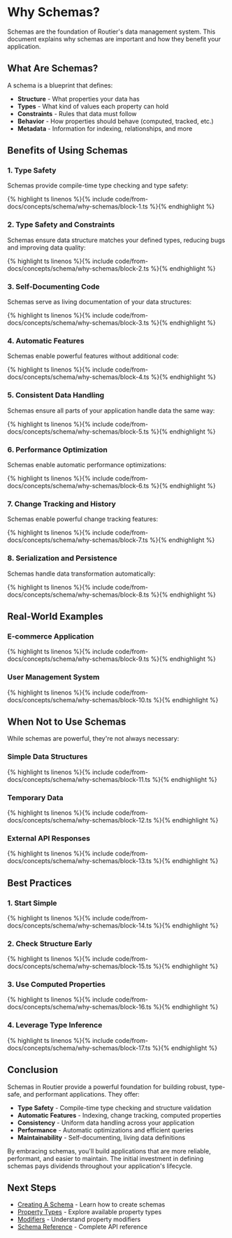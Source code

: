 # Why Schemas?

Schemas are the foundation of Routier's data management system. This document explains why schemas are important and how they benefit your application.

## What Are Schemas?

A schema is a blueprint that defines:

- **Structure** - What properties your data has
- **Types** - What kind of values each property can hold
- **Constraints** - Rules that data must follow
- **Behavior** - How properties should behave (computed, tracked, etc.)
- **Metadata** - Information for indexing, relationships, and more

## Benefits of Using Schemas

### 1. **Type Safety**

Schemas provide compile-time type checking and type safety:


{% highlight ts linenos %}{% include code/from-docs/concepts/schema/why-schemas/block-1.ts %}{% endhighlight %}


### 2. **Type Safety and Constraints**

Schemas ensure data structure matches your defined types, reducing bugs and improving data quality:


{% highlight ts linenos %}{% include code/from-docs/concepts/schema/why-schemas/block-2.ts %}{% endhighlight %}


### 3. **Self-Documenting Code**

Schemas serve as living documentation of your data structures:


{% highlight ts linenos %}{% include code/from-docs/concepts/schema/why-schemas/block-3.ts %}{% endhighlight %}


### 4. **Automatic Features**

Schemas enable powerful features without additional code:


{% highlight ts linenos %}{% include code/from-docs/concepts/schema/why-schemas/block-4.ts %}{% endhighlight %}


### 5. **Consistent Data Handling**

Schemas ensure all parts of your application handle data the same way:


{% highlight ts linenos %}{% include code/from-docs/concepts/schema/why-schemas/block-5.ts %}{% endhighlight %}


### 6. **Performance Optimization**

Schemas enable automatic performance optimizations:


{% highlight ts linenos %}{% include code/from-docs/concepts/schema/why-schemas/block-6.ts %}{% endhighlight %}


### 7. **Change Tracking and History**

Schemas enable powerful change tracking features:


{% highlight ts linenos %}{% include code/from-docs/concepts/schema/why-schemas/block-7.ts %}{% endhighlight %}


### 8. **Serialization and Persistence**

Schemas handle data transformation automatically:


{% highlight ts linenos %}{% include code/from-docs/concepts/schema/why-schemas/block-8.ts %}{% endhighlight %}


## Real-World Examples

### E-commerce Application


{% highlight ts linenos %}{% include code/from-docs/concepts/schema/why-schemas/block-9.ts %}{% endhighlight %}


### User Management System


{% highlight ts linenos %}{% include code/from-docs/concepts/schema/why-schemas/block-10.ts %}{% endhighlight %}


## When Not to Use Schemas

While schemas are powerful, they're not always necessary:

### **Simple Data Structures**


{% highlight ts linenos %}{% include code/from-docs/concepts/schema/why-schemas/block-11.ts %}{% endhighlight %}


### **Temporary Data**


{% highlight ts linenos %}{% include code/from-docs/concepts/schema/why-schemas/block-12.ts %}{% endhighlight %}


### **External API Responses**


{% highlight ts linenos %}{% include code/from-docs/concepts/schema/why-schemas/block-13.ts %}{% endhighlight %}


## Best Practices

### 1. **Start Simple**


{% highlight ts linenos %}{% include code/from-docs/concepts/schema/why-schemas/block-14.ts %}{% endhighlight %}


### 2. **Check Structure Early**


{% highlight ts linenos %}{% include code/from-docs/concepts/schema/why-schemas/block-15.ts %}{% endhighlight %}


### 3. **Use Computed Properties**


{% highlight ts linenos %}{% include code/from-docs/concepts/schema/why-schemas/block-16.ts %}{% endhighlight %}


### 4. **Leverage Type Inference**


{% highlight ts linenos %}{% include code/from-docs/concepts/schema/why-schemas/block-17.ts %}{% endhighlight %}


## Conclusion

Schemas in Routier provide a powerful foundation for building robust, type-safe, and performant applications. They offer:

- **Type Safety** - Compile-time type checking and structure validation
- **Automatic Features** - Indexing, change tracking, computed properties
- **Consistency** - Uniform data handling across your application
- **Performance** - Automatic optimizations and efficient queries
- **Maintainability** - Self-documenting, living data definitions

By embracing schemas, you'll build applications that are more reliable, performant, and easier to maintain. The initial investment in defining schemas pays dividends throughout your application's lifecycle.

## Next Steps

- [Creating A Schema](creating-a-schema.md) - Learn how to create schemas
- [Property Types](property-types/README.md) - Explore available property types
- [Modifiers](modifiers/README.md) - Understand property modifiers
- [Schema Reference](reference.md) - Complete API reference
